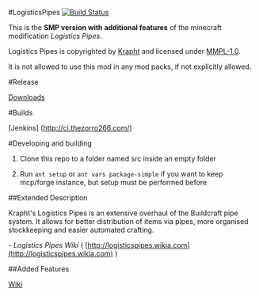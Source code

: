 #LogisticsPipes [![Build Status](https://travis-ci.org/RS485/LogisticsPipes-Dev.png?branch=1.5)](https://travis-ci.org/RS485/LogisticsPipes-Dev)

This is the **SMP version with additional features** of the minecraft modification *Logistics Pipes*.

Logistics Pipes is copyrighted by [Krapht](https://github.com/Krapht "Krapht GitHub profile") and licensed under [MMPL-1.0](http://www.mod-buildcraft.com/MMPL-1.0.txt "Link to the license").

It is not allowed to use this mod in any mod packs, if not explicitly allowed.

#Release

[Downloads](https://github.com/RS485/LogisticsPipes/downloads)

#Builds

[Jenkins] (http://ci.thezorro266.com/)

#Developing and building

1. Clone this repo to a folder named src inside an empty folder

2. Run `ant setup` or `ant vars package-simple` if you want to keep mcp/forge instance, but setup must be performed before

##Extended Description

Krapht's Logistics Pipes is an extensive overhaul of the Buildcraft pipe system. It allows for better distribution of items via pipes, more organised stockkeeping and easier automated crafting.

\- *Logistics Pipes Wiki* ( [http://logisticspipes.wikia.com](http://logisticspipes.wikia.com) )

##Added Features

[Wiki](https://github.com/RS485/LogisticsPipes/wiki/Added-Features)
